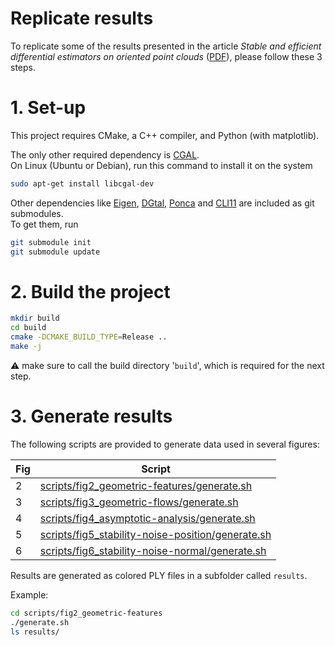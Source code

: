Replicate results
=================

To replicate some of the results presented in the article *Stable and efficient differential estimators on oriented point clouds* ([PDF](https://hal.archives-ouvertes.fr/hal-03272493/document)), please follow these 3 steps.

# 1. Set-up

This project requires CMake, a C++ compiler, and Python (with matplotlib).

The only other required dependency is [CGAL](https://www.cgal.org).  
On Linux (Ubuntu or Debian), run this command to install it on the system
```bash
sudo apt-get install libcgal-dev
```

Other dependencies like [Eigen](https://github.com/eigenteam/eigen-git-mirror), [DGtal](https://github.com/DGtal-team/DGtal), [Ponca](https://github.com/poncateam/ponca) and [CLI11](https://github.com/CLIUtils/CLI11) are included as git submodules.  
To get them, run 
```bash
git submodule init
git submodule update
```

# 2. Build the project

```bash
mkdir build
cd build
cmake -DCMAKE_BUILD_TYPE=Release ..
make -j
```

:warning: make sure to call the build directory '`build`', which is required for the next step.

# 3. Generate results

The following scripts are provided to generate data used in several figures:

| Fig | Script
| ----| ------------------------------------------------------------------------------------------------------
| 2   | [scripts/fig2_geometric-features/generate.sh](scripts/fig2_geometric-features/generate.sh)
| 3   | [scripts/fig3_geometric-flows/generate.sh](scripts/fig3_geometric-flows/generate.sh)
| 4   | [scripts/fig4_asymptotic-analysis/generate.sh](scripts/fig4_asymptotic-analysis/generate.sh)
| 5   | [scripts/fig5_stability-noise-position/generate.sh](scripts/fig5_stability-noise-position/generate.sh)
| 6   | [scripts/fig6_stability-noise-normal/generate.sh](scripts/fig6_stability-noise-normal/generate.sh)

Results are generated as colored PLY files in a subfolder called `results`.

Example:
```bash
cd scripts/fig2_geometric-features
./generate.sh
ls results/
```
